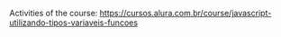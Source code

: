 Activities of the course:
https://cursos.alura.com.br/course/javascript-utilizando-tipos-variaveis-funcoes
